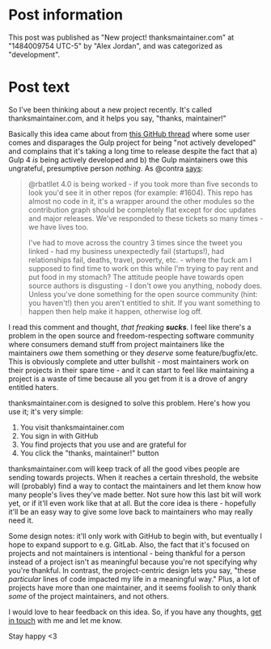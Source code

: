# Post information

This post was published as "New project! thanksmaintainer.com" at "1484009754 UTC-5" by "Alex Jordan", and was categorized as "development".

# Post text

So I've been thinking about a new project recently. It's called thanksmaintainer.com, and it helps you say, "thanks, maintainer!"

Basically this idea came about from [this GitHub thread][1] where some user comes and disparages the Gulp project for being "not actively developed" and complains that it's taking a long time to release despite the fact that a) Gulp 4 _is_ being actively developed and b) the Gulp maintainers owe this ungrateful, presumptive person _nothing_. As @contra [says][2]:

> @rbatllet 4.0 is being worked - if you took more than five seconds to look you'd see it in other repos (for example: #1604). This repo has almost no code in it, it's a wrapper around the other modules so the contribution graph should be completely flat except for doc updates and major releases. We've responded to these tickets so many times - we have lives too.
>
> I've had to move across the country 3 times since the tweet you linked - had my business unexpectedly fail (startups!), had relationships fail, deaths, travel, poverty, etc. - where the fuck am I supposed to find time to work on this while I'm trying to pay rent and put food in my stomach? The attitude people have towards open source authors is disgusting - I don't owe you anything, nobody does. Unless you've done something for the open source community (hint: you haven't!) then you aren't entitled to shit. If you want something to happen then help make it happen, otherwise log off.

I read this comment and thought, _that freaking **sucks**_. I feel like there's a problem in the open source and freedom-respecting software community where consumers demand stuff from project maintainers like the maintainers _owe_ them something or they _deserve_ some feature/bugfix/etc. This is obviously complete and utter bullshit - most maintainers work on their projects in their spare time - and it can start to feel like maintaining a project is a waste of time because all you get from it is a drove of angry entitled haters.

thanksmaintainer.com is designed to solve this problem. Here's how you use it; it's very simple:

1. You visit thanksmaintainer.com
2. You sign in with GitHub
3. You find projects that you use and are grateful for
4. You click the "thanks, maintainer!" button

thanksmaintainer.com will keep track of all the good vibes people are sending towards projects. When it reaches a certain threshold, the website will (probably) find a way to contact the maintainers and let them know how many people's lives they've made better. Not sure how this last bit will work yet, or if it'll even work like that at all. But the core idea is there - hopefully it'll be an easy way to give some love back to maintainers who may really need it.

Some design notes: it'll only work with GitHub to begin with, but eventually I hope to expand support to e.g. GitLab. Also, the fact that it's focused on projects and not maintainers is intentional - being thankful for a person instead of a project isn't as meaningful because you're not specifying why you're thankful. In contrast, the project-centric design lets you say, "these _particular_ lines of code impacted my life in a meaningful way." Plus, a lot of projects have more than one maintainer, and it seems foolish to only thank _some_ of the project maintainers, and not others.

I would love to hear feedback on this idea. So, if you have any thoughts, [get in touch][3] with me and let me know.

Stay happy <3

 [1]: https://github.com/gulpjs/gulp/issues/1806
 [2]: https://github.com/gulpjs/gulp/issues/1806#issuecomment-247416856
 [3]: /contact
